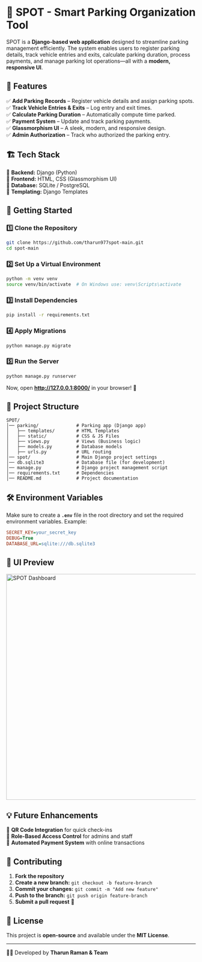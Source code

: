 
# 🚗 SPOT - Smart Parking Organization Tool  

SPOT is a **Django-based web application** designed to streamline parking management efficiently. The system enables users to register parking details, track vehicle entries and exits, calculate parking duration, process payments, and manage parking lot operations—all with a **modern, responsive UI**.  

## 📌 Features  
✅ **Add Parking Records** – Register vehicle details and assign parking spots.  
✅ **Track Vehicle Entries & Exits** – Log entry and exit times.  
✅ **Calculate Parking Duration** – Automatically compute time parked.  
✅ **Payment System** – Update and track parking payments.  
✅ **Glassmorphism UI** – A sleek, modern, and responsive design.  
✅ **Admin Authorization** – Track who authorized the parking entry.  

## 🏗️ Tech Stack  
🔹 **Backend:** Django (Python)  
🔹 **Frontend:** HTML, CSS (Glassmorphism UI)  
🔹 **Database:** SQLite / PostgreSQL  
🔹 **Templating:** Django Templates  

## 🚀 Getting Started  

### 1️⃣ Clone the Repository  
```sh
git clone https://github.com/tharun977spot-main.git
cd spot-main
```

### 2️⃣ Set Up a Virtual Environment  
```sh
python -m venv venv
source venv/bin/activate  # On Windows use: venv\Scripts\activate
```

### 3️⃣ Install Dependencies  
```sh
pip install -r requirements.txt
```

### 4️⃣ Apply Migrations  
```sh
python manage.py migrate
```

### 5️⃣ Run the Server  
```sh
python manage.py runserver
```
Now, open **http://127.0.0.1:8000/** in your browser! 🚀  

## 📂 Project Structure  
```
SPOT/
│── parking/              # Parking app (Django app)
│   ├── templates/        # HTML Templates
│   ├── static/           # CSS & JS Files
│   ├── views.py          # Views (Business logic)
│   ├── models.py         # Database models
│   ├── urls.py           # URL routing
│── spot/                 # Main Django project settings
│── db.sqlite3            # Database file (for development)
│── manage.py             # Django project management script
│── requirements.txt      # Dependencies
│── README.md             # Project documentation
```

## 🛠️ Environment Variables  
Make sure to create a **`.env`** file in the root directory and set the required environment variables. Example:  
```ini
SECRET_KEY=your_secret_key
DEBUG=True
DATABASE_URL=sqlite:///db.sqlite3
```

## 📸 UI Preview  
<img src="screenshot.png" alt="SPOT Dashboard" width="600">  

## 💡 Future Enhancements  
🔹 **QR Code Integration** for quick check-ins  
🔹 **Role-Based Access Control** for admins and staff  
🔹 **Automated Payment System** with online transactions  

## 🤝 Contributing  
1. **Fork the repository**  
2. **Create a new branch:** `git checkout -b feature-branch`  
3. **Commit your changes:** `git commit -m "Add new feature"`  
4. **Push to the branch:** `git push origin feature-branch`  
5. **Submit a pull request** 🚀  

## 📜 License  
This project is **open-source** and available under the **MIT License**.  

---

👨‍💻 Developed by **Tharun Raman & Team**  
